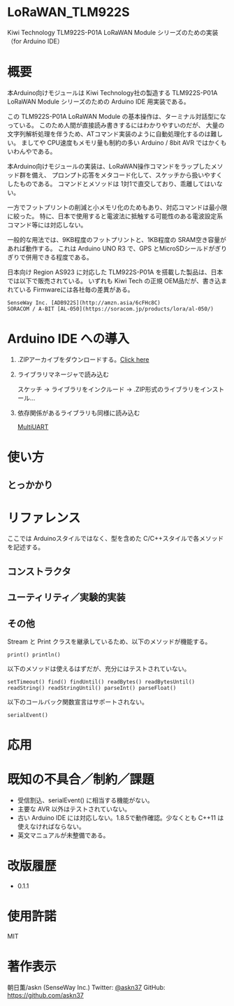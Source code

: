 # LoRaWAN_TLM922S

Kiwi Technology TLM922S-P01A LoRaWAN Module シリーズのための実装（for Arduino IDE）

# 概要

本Arduino向けモジュールは Kiwi Technology社の製造する
TLM922S-P01A LoRaWAN Module シリーズのための Arduino IDE 用実装である。

この TLM922S-P01A LoRaWAN Module の基本操作は、ターミナル対話型になっている。
このため人間が直接読み書きするにはわかりやすいのだが、
大量の文字列解析処理を伴うため、ATコマンド実装のように自動処理化するのは難しい。
ましてや CPU速度もメモリ量も制約の多い Arduino / 8bit AVR ではかくもいわんやである。

本Arduino向けモジュールの実装は、LoRaWAN操作コマンドをラップしたメソッド群を備え、
プロンプト応答をメタコード化して、スケッチから扱いやすくしたものである。
コマンドとメソッドは 1対1で直交しており、乖離してはいない。

一方でフットプリントの削減と小メモリ化のためもあり、対応コマンドは最小限に絞った。
特に、日本で使用すると電波法に抵触する可能性のある電波設定系コマンド等には対応しない。

一般的な用法では、9KB程度のフットプリントと、1KB程度の SRAM空き容量があれば動作する。
これは Arduino UNO R3 で、GPS とMicroSDシールドがぎりぎりで併用できる程度である。

日本向け Region AS923 に対応した TLM922S-P01A を搭載した製品は、日本では以下で販売されている。
いずれも Kiwi Tech の正規 OEM品だが、書き込まれている Firmwareには各社毎の差異がある。

    SenseWay Inc. [ADB922S](http://amzn.asia/6cFHc8C)
    SORACOM / A-BIT [AL-050](https://soracom.jp/products/lora/al-050/)

# Arduino IDE への導入

1. .ZIPアーカイブをダウンロードする。[Click here](https://github.com/askn37/LoRaWAN_TLM922S/archive/master.zip)

2. ライブラリマネージャで読み込む

	スケッチ -> ライブラリをインクルード -> .ZIP形式のライブラリをインストール...

3. 依存関係があるライブラリも同様に読み込む

	[MultiUART](https://github.com/askn37/MultiUART)

# 使い方

## とっかかり

# リファレンス

ここでは Arduinoスタイルではなく、型を含めた C/C++スタイルで各メソッドを記述する。

## コンストラクタ

## ユーティリティ／実験的実装

## その他

Stream と Print クラスを継承しているため、以下のメソッドが機能する。

	print() println()

以下のメソッドは使えるはずだが、充分にはテストされていない。

	setTimeout() find() findUntil() readBytes() readBytesUntil()
	readString() readStringUntil() parseInt() parseFloat()

以下のコールバック関数宣言はサポートされない。

	serialEvent()

# 応用


# 既知の不具合／制約／課題

- 受信割込、serialEvent() に相当する機能がない。
- 主要な AVR 以外はテストされていない。
- 古い Arduino IDE には対応しない。1.8.5で動作確認。少なくとも C++11 は使えなければならない。
- 英文マニュアルが未整備である。

# 改版履歴

- 0.1.1

# 使用許諾

MIT

# 著作表示

朝日薫/askn
(SenseWay Inc.)
Twitter: [@askn37](https://twitter.com/askn37)
GitHub: https://github.com/askn37
